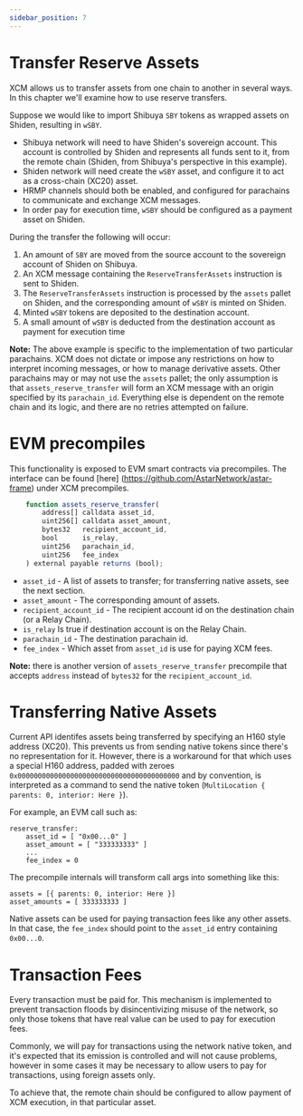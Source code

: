 ```yaml
---
sidebar_position: 7
---
```


# Transfer Reserve Assets

XCM allows us to transfer assets from one chain to another in several ways. In this chapter we'll examine how to use reserve transfers.

Suppose we would like to import Shibuya `SBY` tokens as wrapped assets on Shiden, resulting in `wSBY`.

- Shibuya network will need to have Shiden's sovereign account. This account is controlled by Shiden and represents all funds sent to it, from the remote chain (Shiden, from Shibuya's perspective in this example).
- Shiden network will need create the `wSBY` asset, and configure it to act as a cross-chain (XC20) asset.
- HRMP channels should both be enabled, and configured for parachains to communicate and exchange XCM messages.
- In order pay for execution time, `wSBY` should be configured as a payment asset on Shiden.

During the transfer the following will occur:
1. An amount of `SBY` are moved from the source account to the sovereign account of Shiden on Shibuya.
2. An XCM message containing the `ReserveTransferAssets` instruction is sent to Shiden.
3. The `ReserveTransferAssets` instruction is processed by the `assets` pallet on Shiden, and the corresponding amount of `wSBY` is minted on Shiden.
4. Minted `wSBY` tokens are deposited to the destination account.
5. A small amount of `wSBY` is deducted from the destination account as payment for execution time

**Note:** The above example is specific to the implementation of two particular parachains. XCM does not dictate or impose any restrictions on how to interpret incoming messages, or how to manage derivative assets. Other parachains may or may not use the `assets` pallet; the only assumption is that `assets_reserve_transfer` will form an XCM message with an origin specified by its `parachain_id`. Everything else is dependent on the remote chain and its logic, and there are no retries attempted on failure.

# EVM precompiles

This functionality is exposed to EVM smart contracts via precompiles. The interface can be found [here] (https://github.com/AstarNetwork/astar-frame) under XCM precompiles.

```js
    function assets_reserve_transfer(
        address[] calldata asset_id,
        uint256[] calldata asset_amount,
        bytes32   recipient_account_id,
        bool      is_relay,
        uint256   parachain_id,
        uint256   fee_index
    ) external payable returns (bool);
```

- `asset_id` - A list of assets to transfer; for transferring native assets, see the next section.
- `asset_amount` - The corresponding amount of assets.
- `recipient_account_id` - The recipient account id on the destination chain (or a Relay Chain).
- `is_relay` Is true if destination account is on the Relay Chain.
- `parachain_id` - The destination parachain id.
- `fee_index` - Which asset from `asset_id` is use for paying XCM fees.

**Note:** there is another version of `assets_reserve_transfer` precompile that accepts `address` instead of `bytes32` for the `recipient_account_id`.

# Transferring Native Assets

Current API identifes assets being transferred by specifying an H160 style address (XC20). This prevents us from sending native tokens since there's no representation for it. However, there is a workaround for that which uses a special H160 address, padded with zeroes `0x0000000000000000000000000000000000000000` and by convention, is interpreted as a command to send the native token (`MultiLocation { parents: 0, interior: Here }`).

For example, an EVM call such as:
```
reserve_transfer:
    asset_id = [ "0x00...0" ]
    asset_amount = [ "333333333" ]
    ...
    fee_index = 0
```

The precompile internals will transform call args into something like this:
```
assets = [{ parents: 0, interior: Here }]
asset_amounts = [ 333333333 ]
```

Native assets can be used for paying transaction fees like any other assets. In that case, the `fee_index` should point to the `asset_id` entry containing `0x00...0`.

# Transaction Fees

Every transaction must be paid for. This mechanism is implemented to prevent transaction floods by disincentivizing misuse of the network, so only those tokens that have real value can be used to pay for execution fees.

Commonly, we will pay for transactions using the network native token, and it's expected that its emission is controlled and will not cause problems, however in some cases it may be necessary to allow users to pay for transactions, using foreign assets only.

To achieve that, the remote chain should be configured to allow payment of XCM execution, in that particular asset.
